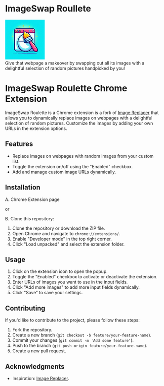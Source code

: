 
# ImageSwap Roullete

![Alt text](icon128.jpeg "a title")  
Give that webpage a makeover by swapping out all its images with a delightful selection of random pictures handpicked by you!

# ImageSwap Roulette Chrome Extension

ImageSwap Roulette is a Chrome extension is a fork of [Image Replacer](https://github.com/MysteryPancake/Image-Replacer) that allows you to dynamically replace images on webpages with a delightful selection of random pictures. Customize the images by adding your own URLs in the extension options.

## Features

- Replace images on webpages with random images from your custom list.
- Toggle the extension on/off using the "Enabled" checkbox.
- Add and manage custom image URLs dynamically.

## Installation

A. Chrome Extension page 

or   

B. Clone this repository:
1. Clone the repository or download the ZIP file.
2. Open Chrome and navigate to `chrome://extensions/`.
3. Enable "Developer mode" in the top right corner.
4. Click "Load unpacked" and select the extension folder.

## Usage

1. Click on the extension icon to open the popup.
2. Toggle the "Enabled" checkbox to activate or deactivate the extension.
3. Enter URLs of images you want to use in the input fields.
4. Click "Add more images" to add more input fields dynamically.
5. Click "Save" to save your settings.

## Contributing

If you'd like to contribute to the project, please follow these steps:

1. Fork the repository.
2. Create a new branch (`git checkout -b feature/your-feature-name`).
3. Commit your changes (`git commit -m 'Add some feature'`).
4. Push to the branch (`git push origin feature/your-feature-name`).
5. Create a new pull request.


## Acknowledgments

- Inspiration: [Image Replacer](https://github.com/MysteryPancake/Image-Replacer).

